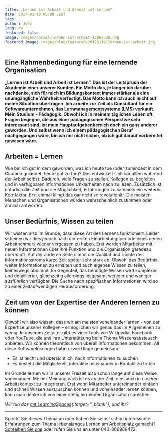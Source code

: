```yaml
---
title: „Lernen ist Arbeit und Arbeit ist Lernen“
date: 2017-01-10 08:00 CEST
tags:
author: Joep
lang: de
featured: false
image: images/social/lernen-ist-arbeit-1200x630.png
featured_image: images/blog/featured/20170110-lernen-ist-arbeit.jpg
---
```

## Eine Rahmenbedingung für eine lernende Organisation

**„Lernen ist Arbeit und Arbeit ist Lernen“. Das ist der Leitspruch der Akademie einer unserer Kunden. Ein Motto das, je länger ich darüber nachdenke, sich für mich im Bildungskontext immer stärker als eine unumgängliche Wahrheit verfestigt. Das Motto kann ich auch leicht auf meine Situation übertragen. Ich arbeite zur Zeit als Consultant für ein Softwareunternehmen, das Lernmanagementsysteme (LMS) verkauft. Mein Studium - Pädagogik. Obwohl ich in meinem täglichen Leben oft Fragen begegne, die aus einer pädagogischen Perspektive sehr interessant sind, ist mein Hauptaufgabenbereich doch ein ganz anderer geworden. Und selbst wenn ich einem pädagogischen Beruf nachgegangen wäre, bin ich mir nicht sicher, ob ich gut darauf vorbereitet gewesen wäre.**

## Arbeiten = Lernen

Wie bin ich gut in dem geworden, was ich heute tue (oder zumindest in dem Glauben gelandet, heute gut zu tun)? Das entwickelt sich vor allem während der Arbeit selbst. Dadurch, viele Fragen zu stellen, Kollegen zu begleiten und in verfügbaren Informationen Unklarheiten nach zu lesen. Zusätzlich ist natürlich die Zeit und die Möglichkeit, Erfahrungen zu sammeln ein weiterer Kernfaktor. Erst einmal klingt das gar nicht so revolutionär. Die meisten Menschen und Organisationen würden wahrscheinlich zustimmen oder ähnlich antworten.

## Unser Bedürfnis, Wissen zu teilen

Wir wissen also im Grunde, dass diese Art des Lernens funktioniert. Leider scheinen wir dies jedoch nach der ersten Einarbeitungsperiode eines neuen Arbeitnehmers wieder vergessen zu haben. Erst werden Mitarbeiter mit neuen Informationen über ihre Funktion und die Organisation geradezu überhäuft. Auf der anderen Seite nimmt die Qualität und Dichte des Informationsstroms kurze Zeit später sehr stark ab. Obwohl das Bedürfnis, weiter Informationen zu erhalten und auch eigenes Wissen zu teilen, keineswegs abnimmt. Im Gegenteil, das benötigte Wissen wird komplexer und detaillierter, gleichzeitig allerdings insgesamt weniger und weniger ausführlich verfügbar. Die Suche nach spezifischen Informationen wird so zu einer zeitaufwendigen Herausforderung.

## Zeit um von der Expertise der Anderen lernen zu können

Obwohl wir also wissen, dass wir am meisten voneinander lernen - von der Expertise unserer Kollegen – ermöglichen wir genau das im Allgemeinen zu wenig. In unserem Zeitalter gibt es viele Tools wie Wikipedia, Facebook oder YouTube, die uns ihre Unterstützung beim Thema Wissensaustausch anbieten. Wir können theoretisch von überall Informationen bekommen. All diese Softwarelösungen haben zwei Dinge gemeinsam:

- Es ist leicht und übersichtlich, nach Informationen zu suchen
- Es besteht die Möglichkeit, interaktiv miteinander in Kontakt zu treten

Im Grunde lernen wir in unserer Freizeit also schon lange auf diese Weise voneinander. Meiner Meinung nach ist es an der Zeit, dies auch in unseren Arbeitskontext zu integrieren. Erst wenn Mitarbeiter untereinander einfach und schnell Wissen austauschen können und voneinander lernen können, kann man denke ich von einer stetig lernenden Organisation sprechen.

*Wir tun das [mit LearningSpaces](http://www.learningspaces.de){:target="_blank"}, und ihr?*

---

Spricht Sie dieses Thema an oder haben Sie selbst schon interessante Erfahrungen zum Thema lebenslanges Lernen am Arbeitsplatz gemacht? [Schreiben Sie uns](mailto:info@defactolearning.de) oder rufen Sie uns an unter 040-306988472.
